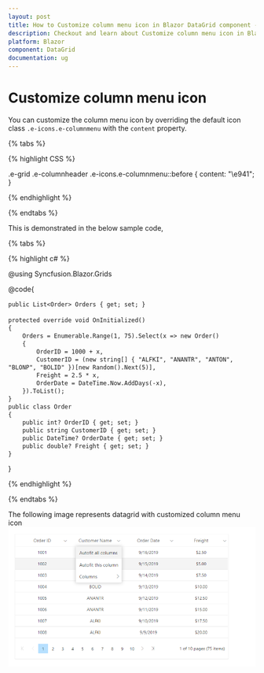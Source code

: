 ```yaml
---
layout: post
title: How to Customize column menu icon in Blazor DataGrid component - Syncfusion
description: Checkout and learn about Customize column menu icon in Blazor DataGrid component of Syncfusion, and more details
platform: Blazor
component: DataGrid
documentation: ug
---
```


# Customize column menu icon

You can customize the column menu icon by overriding the default icon class `.e-icons.e-columnmenu` with the `content` property.

{% tabs %}

{% highlight CSS %}

.e-grid .e-columnheader .e-icons.e-columnmenu::before {
    content: "\e941";
}

{% endhighlight %}

{% endtabs %}

This is demonstrated in the below sample code,

{% tabs %}

{% highlight c# %}

@using Syncfusion.Blazor.Grids

<SfGrid DataSource="@Orders" AllowPaging="true" ShowColumnMenu="true">
    <GridPageSettings PageSize="8"></GridPageSettings>
    <GridColumns>
        <GridColumn Field=@nameof(Order.OrderID) HeaderText="Order ID" TextAlign="TextAlign.Center" Width="120"></GridColumn>
        <GridColumn Field=@nameof(Order.CustomerID) HeaderText="Customer Name" TextAlign="TextAlign.Center" Width="120"></GridColumn>
        <GridColumn Field=@nameof(Order.OrderDate) HeaderText=" Order Date" Format="d" Type=ColumnType.Date TextAlign="TextAlign.Center" Width="120"></GridColumn>
        <GridColumn Field=@nameof(Order.Freight) HeaderText="Freight" Format="C2" TextAlign="TextAlign.Center" Width="120"></GridColumn>
    </GridColumns>
</SfGrid>

@code{

    public List<Order> Orders { get; set; }

    protected override void OnInitialized()
    {
        Orders = Enumerable.Range(1, 75).Select(x => new Order()
        {
            OrderID = 1000 + x,
            CustomerID = (new string[] { "ALFKI", "ANANTR", "ANTON", "BLONP", "BOLID" })[new Random().Next(5)],
            Freight = 2.5 * x,
            OrderDate = DateTime.Now.AddDays(-x),
        }).ToList();
    }
    public class Order
    {
        public int? OrderID { get; set; }
        public string CustomerID { get; set; }
        public DateTime? OrderDate { get; set; }
        public double? Freight { get; set; }
    }
}

<style>
    .e-grid .e-columnheader .e-icons.e-columnmenu::before {
        .content: "\e84f";
    }
</style>

{% endhighlight %}

{% endtabs %}

The following image represents datagrid with customized column menu icon
![Customize column menu icon](../images/customize-column-menu-icon.png)